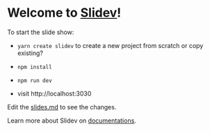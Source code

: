 # Welcome to [Slidev](https://github.com/slidevjs/slidev)!

To start the slide show:
- `yarn create slidev` to create a new project from scratch or copy existing?

- `npm install`
- `npm run dev`
- visit http://localhost:3030

Edit the [slides.md](./slides.md) to see the changes.

Learn more about Slidev on [documentations](https://sli.dev/).
